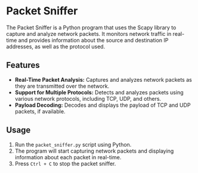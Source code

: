 # Packet Sniffer

The Packet Sniffer is a Python program that uses the Scapy library to capture and analyze network packets. It monitors network traffic in real-time and provides information about the source and destination IP addresses, as well as the protocol used.

## Features

- **Real-Time Packet Analysis:** Captures and analyzes network packets as they are transmitted over the network.
- **Support for Multiple Protocols:** Detects and analyzes packets using various network protocols, including TCP, UDP, and others.
- **Payload Decoding:** Decodes and displays the payload of TCP and UDP packets, if available.

## Usage

1. Run the `packet_sniffer.py` script using Python.
2. The program will start capturing network packets and displaying information about each packet in real-time.
3. Press `Ctrl + C` to stop the packet sniffer.
